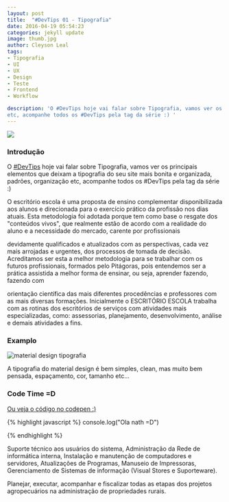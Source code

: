 ```yaml
---
layout: post
title:  "#DevTips 01 - Tipografia"
date: 2016-04-19 05:54:23
categories: jekyll update
image: thumb.jpg
author: Cleyson Leal
tags:
- Tipografia
- UI
- UX
- Design
- Teste
- Frontend
- Workflow

description: 'O #DevTips hoje vai falar sobre Tipografia, vamos ver os principais elementos que deixam a tipografia do seu site mais bonita e organizada, padrões, organização
etc, acompanhe todos os #DevTips pela tag da série :) '
---
```


 <img class="post__item__thumb" src="http://multiad.com.br/site/wp-content/uploads/2014/11/featured31.jpg">

<h3>Introdução</h3>

O <a href="https://www.google.com.br/" target="_blank">#DevTips</a> hoje vai falar sobre Tipografia, vamos ver os principais elementos que deixam a tipografia do seu site mais bonita e organizada, padrões, organização
etc, acompanhe todos os #DevTips pela tag da série :)

O escritório escola é uma proposta de ensino complementar disponibilizada aos alunos e direcionada para o exercício prático da profissão nos dias atuais. Esta metodologia foi adotada porque tem como base o resgate dos "conteúdos vivos", que realmente estão de acordo com a realidade do aluno e a necessidade do mercado, carente por profissionais

devidamente qualificados e atualizados com as perspectivas, cada vez mais arrojadas e urgentes, dos processos de tomada de decisão. Acreditamos ser esta a melhor metodologia para se trabalhar com os futuros profissionais, formados pelo Pitágoras, pois entendemos ser a prática assistida a melhor forma de ensinar, ou seja, aprender fazendo, fazendo com

orientação científica das mais diferentes procedências e professores com as mais diversas formações. Inicialmente o ESCRITÓRIO ESCOLA trabalha com as rotinas dos escritórios de serviços com atividades mais especializadas, como: assessorias, planejamento, desenvolvimento, análise e demais atividades a fins.

<h3>Examplo</h3>

<img src="http://materialdesignblog.com/wp-content/uploads/2015/03/material-design-typography-css.png" alt="material design tipografia">

A tipografia do material design é bem simples, clean, mas muito bem pensada, espaçamento, cor, tamanho etc...

<h3>Code Time =D</h3>

<a href="/about">Ou veja o código no codepen :)</a>

{% highlight javascript %}
console.log("Ola nath =D")

{% endhighlight %}

Suporte técnico aos usuários do sistema, Administração da Rede de informática interna, Instalação e manutenção de computadores e servidores, Atualizações de Programas, Manuseio de Impressoras, Gerenciamento de Sistemas de informação (Visual Stores e Suporteware).

Planejar, executar, acompanhar e fiscalizar todas as etapas dos projetos agropecuários na administração de propriedades rurais.
